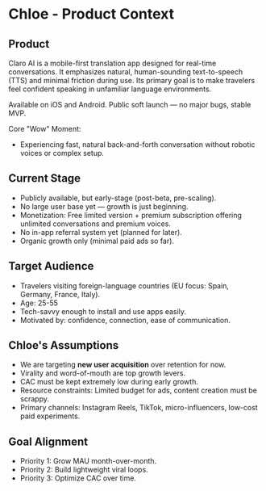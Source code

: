 # Chloe - Product Context

## Product
Claro AI is a mobile-first translation app designed for real-time conversations. It emphasizes natural, human-sounding text-to-speech (TTS) and minimal friction during use. Its primary goal is to make travelers feel confident speaking in unfamiliar language environments.

Available on iOS and Android. Public soft launch — no major bugs, stable MVP.

Core "Wow" Moment:
- Experiencing fast, natural back-and-forth conversation without robotic voices or complex setup.

## Current Stage
- Publicly available, but early-stage (post-beta, pre-scaling).
- No large user base yet — growth is just beginning.
- Monetization: Free limited version + premium subscription offering unlimited conversations and premium voices.
- No in-app referral system yet (planned for later).
- Organic growth only (minimal paid ads so far).

## Target Audience
- Travelers visiting foreign-language countries (EU focus: Spain, Germany, France, Italy).
- Age: 25-55
- Tech-savvy enough to install and use apps easily.
- Motivated by: confidence, connection, ease of communication.

## Chloe's Assumptions
- We are targeting **new user acquisition** over retention for now.
- Virality and word-of-mouth are top growth levers.
- CAC must be kept extremely low during early growth.
- Resource constraints: Limited budget for ads, content creation must be scrappy.
- Primary channels: Instagram Reels, TikTok, micro-influencers, low-cost paid experiments.

## Goal Alignment
- Priority 1: Grow MAU month-over-month.
- Priority 2: Build lightweight viral loops.
- Priority 3: Optimize CAC over time.
